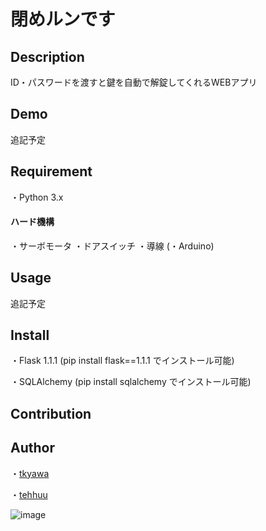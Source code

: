 閉めルンです
====

## Description

ID・パスワードを渡すと鍵を自動で解錠してくれるWEBアプリ

## Demo

追記予定

## Requirement

・Python 3.x

#### ハード機構
・サーボモータ
・ドアスイッチ
・導線
(・Arduino)

## Usage

追記予定

## Install

・Flask 1.1.1
(pip install flask==1.1.1 でインストール可能)

・SQLAlchemy
(pip install sqlalchemy でインストール可能)

## Contribution



## Author

・[tkyawa](https://github.com/tkyawa)

・[tehhuu](https://github.com/tehhuu)

![image](https://user-images.githubusercontent.com/48121881/77843131-f07dc080-71d4-11ea-860d-f3c594ec4236.png)
